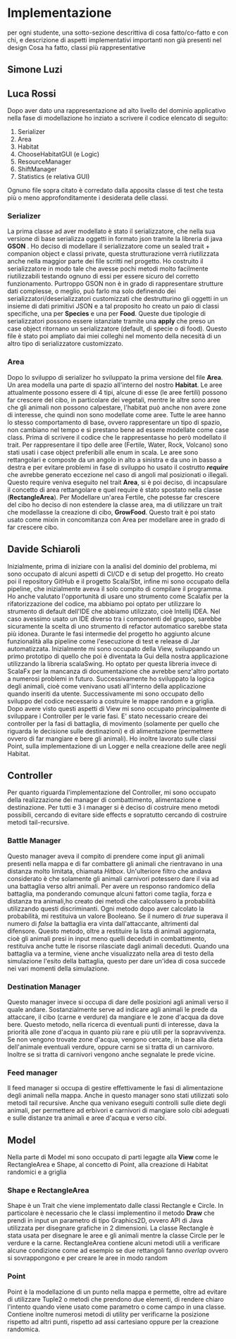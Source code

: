 # Implementazione 

per ogni studente, una sotto-sezione descrittiva di cosa fatto/co-fatto e con chi, e descrizione di aspetti implementativi importanti non già presenti nel design
Cosa ha fatto, classi più rappresentative

## Simone Luzi

## Luca Rossi
Dopo aver dato una rappresentazione ad alto livello del dominio applicativo nella fase di modellazione ho inziato a scrivere il codice elencato di seguito:

 1. Serializer
 2. Area
 3. Habitat
 4. ChooseHabitatGUI (e Logic)
 5. ResourceManager
 6. ShiftManager
 7. Statistics (e relativa GUI) 
 
Ognuno file sopra citato è corredato dalla apposita classe di test che testa più o meno approfonditamente i desiderata delle classi. 

### Serializer
La prima classe ad aver modellato è stato il serializzatore, che nella sua versione di base serializza oggetti in formato json tramite la libreria di java **GSON** .
Ho deciso di modellare il serializzatore come un sealed trait + companion object e classi private, questa strutturazione verrà riutilizzata anche nella maggior parte dei file scritti nel progetto.
Ho costruito il serializzatore in modo tale che avesse pochi metodi molto facilmente riutilizzabili testando ognuno di essi per essere sicuro del corretto funzionamento.
Purtroppo GSON non è in grado di rappresentare strutture dati complesse, o meglio, può farlo ma solo definendo dei serializzatori/deserializzatori customizzati che destrutturino gli oggetti in un insieme di dati primitivi JSON e a tal proposito ho creato un paio di classi specifiche, una per **Species** e una per **Food**.
Queste due tipologie di serializzatori possono essere istanziate tramite una **apply** che preso un case object ritornano un serializzatore (default, di specie  o di food).
Questo file è stato poi ampliato dai miei colleghi nel momento della necesità di un altro tipo di serializzatore customizzato.

### Area
Dopo lo sviluppo di serializer ho sviluppato la prima versione del file **Area**.
Un area modella una parte di spazio all'interno del nostro **Habitat**.
Le aree attualmente possono essere di 4 tipi, alcune di esse (le aree fertili) possono far crescere del cibo, in particolare dei vegetali, mentre le altre sono aree che gli animali non possono calpestare, l'habitat può anche non avere zone di interesse, che quindi non sono modellate come aree.
Tutte le aree hanno lo stesso comportamento di base, ovvero rappresentare un tipo di spazio, non cambiano nel tempo e si prestano bene ad essere modellate come case class.
Prima di scrivere il codice che le rappresentasse ho però modellato il trait.
Per rappresentare il tipo delle aree (Fertile, Water, Rock, Volcano) sono stati usati i case object preferibili alle enum in scala.
Le aree sono rettangolari e composte da un angolo in alto a sinistra e da uno in basso a destra e per evitare problemi in fase di sviluppo ho usato il costrutto ***require***  che avrebbe generato eccezione nel caso di angoli mal posizionati o illegali.
Questo require veniva eseguito nel trait **Area**, si è poi deciso, di incapsulare il concetto di area rettangolare e quel require è stato spostato nella classe (**RectangleArea**).
Per Modellare un'area Fertile, che potesse far crescere del cibo ho deciso di non estendere la classe area, ma di utilizzare un trait che modellasse la creazione di cibo, **GrowFood**.
Questo trait è poi stato usato come mixin in concomitanza con Area per modellare aree in grado di far crescere cibo.

## Davide Schiaroli

Inizialmente, prima di iniziare con la analisi del dominio del problema, mi sono occupato di alcuni aspetti di CI/CD e di setup del progetto. 
Ho creato poi il repository GitHub e il progetto Scala/Sbt, infine mi sono occupato della pipeline, che inizialmente aveva il solo compito di compilare il programma. 
Ho anche valutato l'opportunità di usare uno strumento come Scalafix per la rifatorizzazione del codice, ma abbiamo poi optato per utilizzare lo strumento di default dell'IDE che abbiamo utilizzato, cioè Intellij IDEA. Nel caso avessimo usato un IDE diverso tra i componenti del gruppo, sarebbe sicuramente la scelta di uno strumento di refactor automatico sarebbe stata più idonea. 
Durante le fasi intermedie del progetto ho aggiunto alcune funzionalità alla pipeline come l'esecuzione di test e release di Jar automatizzata.
Inizialmente mi sono occupato della View, sviluppando un primo prototipo di quello che poi è diventata la Gui della nostra applicazione utilizzando la libreria scalaSwing. Ho optato per questa libreria invece di ScalaFx per la mancanza di documentazione che avrebbe senz'altro portato a numerosi problemi in futuro. Successivamente ho sviluppato la logica degli animali, cioè come venivano usati all'interno della applicazione quando inseriti da utente.
Successivamente mi sono occupato dello sviluppo del codice necessario a costruire le mappe random e a griglia.
Dopo avere visto questi aspetti di View mi sono occupato principalmente di sviluppare i Controller per le varie fasi. 
E' stato necessario creare dei controller per la fasi di battaglia, di movimento (solamente per quello che riguarda le decisione sulle destinazioni) 
e di alimentazione (permettere ovvero di far mangiare e bere gli animali).
Ho inoltre lavorato sulle classi Point, sulla implementazione di un Logger e nella creazione delle aree negli Habitat.

## Controller
Per quanto riguarda l'implementazione del Controller, mi sono occupato della realizzazione dei manager di combattimento, alimentazione e 
destinazione. Per tutti e 3 i manager si è deciso di costruire meno metodi possibili, cercando di evitare side effects e sopratutto cercando di costruire metodi tail-recursive.

### Battle Manager
Questo manager aveva il compito di prendere come input gli animali presenti nella mappa e di far combattere gli animali che rientravano in una distanza molto limitata, chiamata *Hitbox*. Un'ulteriore filtro che andava considerato è che solamente gli animali carnivori potessero dare il via ad una battaglia verso altri animali. Per avere un responso randomico della battaglia, ma ponderando comunque alcuni fattori come taglia, forza e distanza tra animali,ho creato dei metodi che calcolassero la probabilità utilizzando questi discriminanti. Ogni metodo dopo aver calcolato la probabilità, mi restituiva un valore Booleano. Se il numero di *true* superava il numero di *false* la battaglia era vinta dall'attaccante, altrimenti dal difensore. Questo metodo, oltre a restituire la lista di animali aggiornata, cioè gli animali presi in input meno quelli deceduti in combattimento, restituiva anche tutte le risorse rilasciate dagli animali deceduti. 
Quando una battaglia va a termine, viene anche visualizzato nella area di testo della simulazione l'esito della battaglia, questo per dare un'idea di cosa succede nei vari momenti della simulazione.

### Destination Manager
Questo manager invece si occupa di dare delle posizioni agli animali verso il quale andare. Sostanzialmente serve ad indicare agli animali le prede da attaccare, il cibo (carne e verdure) da mangiare e le zone d'acqua da dove bere.
Questo metodo, nella ricerca di eventuali punti di interesse, dava la priorità alle zone d'acqua in quanto più rare e più utili per la sopravvivenza. 
Se non vengono trovate zone d'acqua, vengono cercate, in base alla dieta dell'animale eventuali verdure, oppure carni se si tratta di un carnivoro. Inoltre se si tratta di carnivori vengono anche segnalate le prede vicine.

### Feed manager
Il feed manager si occupa di gestire effettivamente le fasi di alimentazione degli animali nella mappa. Anche in questo manager sono stati utilizzati solo metodi tail recursive. Anche qua venivano eseguiti controlli sulle diete degli animali, per permettere ad erbivori e carnivori di mangiare solo cibi adeguati e sulle distanze tra animali e aree d'acqua e verso cibi.

## Model
Nella parte di Model mi sono occupato di parti legagte alla **View** come le RectangleArea e Shape, al concetto di Point, alla creazione di Habitat randomici e a griglia

### Shape e RectangleArea
Shape è un Trait che viene implementato dalle classi Rectangle e Circle. In particolare è necessario che le classi implementino il metodo **Draw** che prendi in input un parametro di tipo Graphics2D, ovvero API di Java utilizzata per disegnare grafiche in 2 dimensioni. La classe Rectangle è stata usata per disegnare le aree e gli animali mentre la classe Circle per le verdure e la carne.
RectangleArea contiene alcuni metodi utili a verificare alcune condizione come ad esempio se due rettangoli fanno *overlap* ovvero si sovrappongono e per creare le aree in modo random

### Point
Point è la modellazione di un punto nella mappa e permette, oltre ad evitare di utilizzare Tuple2 o metodi che prendono due elementi, di rendere chiaro l'intento quando viene usato come parametro o come campo in una classe. Contiene inoltre numerosi metodi di utility per verificarne la posizione rispetto ad altri punti, rispetto ad assi cartesiano oppure per la creazione randomica.

### 
